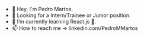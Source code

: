- 👋 Hey, I'm Pedro Martos.
- 👀 Looking for a Intern/Trainee or Junior position.
- 🌱 I’m currently learning React.js 🔭.
- 📫 How to reach me -> linkedin.com/PedroMMartos

<!---
PedroMarMol/PedroMarMol is a ✨ special ✨ repository because its `README.md` (this file) appears on your GitHub profile.
You can click the Preview link to take a look at your changes.
--->
